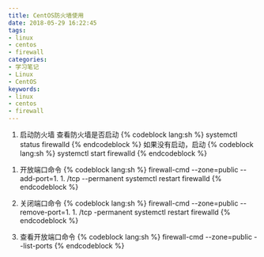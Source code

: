 ```yaml
---
title: CentOS防火墙使用
date: 2018-05-29 16:22:45
tags: 
- linux
- centos
- firewall
categories:
- 学习笔记
- Linux
- CentOS
keywords:
- linux
- centos
- firewall
---
```

1. 启动防火墙
查看防火墙是否启动
{% codeblock lang:sh %}
systemctl status firewalld
{% endcodeblock %}
如果没有启动，启动
{% codeblock lang:sh %}
systemctl start firewalld
{% endcodeblock %}
<!-- more -->
1. 开放端口命令
{% codeblock lang:sh %}
firewall-cmd --zone=public --add-port=1. 1. /tcp --permanent
systemctl restart firewalld
{% endcodeblock %}

1. 关闭端口命令
{% codeblock lang:sh %}
firewall-cmd --zone=public --remove-port=1. 1. /tcp -permanent
systemctl restart firewalld
{% endcodeblock %}

1. 查看开放端口命令
{% codeblock lang:sh %}
firewall-cmd --zone=public --list-ports
{% endcodeblock %}
